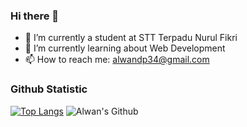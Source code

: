 ### Hi there 👋

- 🔭 I’m currently a student at STT Terpadu Nurul Fikri 
- 🌱 I’m currently learning about Web Development
- 📫 How to reach me: alwandp34@gmail.com

<!-- - 👯 I’m looking to collaborate on ...
- 🤔 I’m looking for help with ... 
- 💬 Ask me about ... 
- 😄 Pronouns: ... 
- ⚡ Fun fact: ... -->

### Github Statistic
[![Top Langs](https://github-readme-stats.vercel.app/api/top-langs/?username=alwandp&layout=compact&langs_count=8)](https://github.com/alwandp/github-readme-stats)
![Alwan's Github](https://github-readme-stats.vercel.app/api?username=alwandp&show_icons=true)
